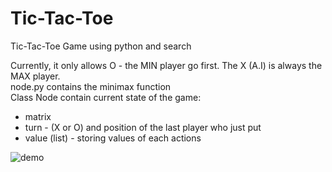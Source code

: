 # Tic-Tac-Toe
 Tic-Tac-Toe Game using python and search

Currently, it only allows O - the MIN player go first. The X (A.I) is always the MAX player.  
node.py contains the minimax function  
Class Node contain current state of the game:
 - matrix 
 - turn - (X or O) and position of the last player who just put
 - value (list) - storing values of each actions  


![demo](https://user-images.githubusercontent.com/74826334/137160298-1085edaf-1dd0-409c-a3fb-2d41a4ee11f6.png)
